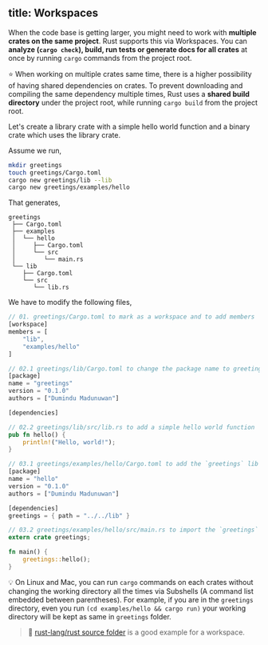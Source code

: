 title: Workspaces
---

When the code base is getting larger, you might need to work with **multiple crates on the same project**. Rust supports this via Workspaces. You can **analyze (`cargo check`), build, run tests or generate docs for all crates** at once by running `cargo` commands from the project root.

⭐️ When working on multiple crates same time, there is a higher possibility of having shared dependencies on crates. To prevent downloading and compiling the same dependency multiple times, Rust uses a **shared build directory** under the project root, while running `cargo build` from the project root.

Let's create a library crate with a simple hello world function and a binary crate which uses the library crate.

Assume we run,
```bash
mkdir greetings
touch greetings/Cargo.toml
cargo new greetings/lib --lib
cargo new greetings/examples/hello
```

That generates,
```
greetings
 ├── Cargo.toml
 ├── examples
 │  └── hello
 │     ├── Cargo.toml
 │     └── src
 │        └── main.rs
 └── lib
    ├── Cargo.toml
    └── src
       └── lib.rs
```

We have to modify the following files,
```rust
// 01. greetings/Cargo.toml to mark as a workspace and to add members
[workspace]
members = [
    "lib",
    "examples/hello"
]

// 02.1 greetings/lib/Cargo.toml to change the package name to greetings
[package]
name = "greetings"
version = "0.1.0"
authors = ["Dumindu Madunuwan"]

[dependencies]

// 02.2 greetings/lib/src/lib.rs to add a simple hello world function
pub fn hello() {
    println!("Hello, world!");
}

// 03.1 greetings/examples/hello/Cargo.toml to add the `greetings` lib as a dependency
[package]
name = "hello"
version = "0.1.0"
authors = ["Dumindu Madunuwan"]

[dependencies]
greetings = { path = "../../lib" }

// 03.2 greetings/examples/hello/src/main.rs to import the `greetings` lib and call its hello world function
extern crate greetings;

fn main() {
    greetings::hello();
}
```

💡 On Linux and Mac, you can run `cargo` commands on each crates without changing the working directory all the times via Subshells (A command list embedded between parentheses). For example, if you are in the `greetings` directory, even you run `(cd examples/hello && cargo run)` your working directory will be kept  as same in `greetings` folder.

> 🔎 [rust-lang/rust source folder](https://github.com/rust-lang/rust/tree/master/src) is a good example for a workspace.

